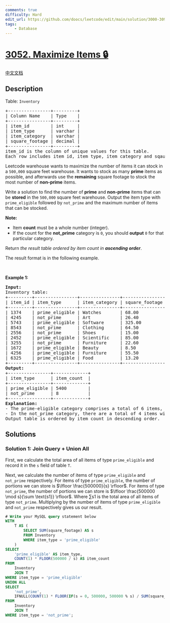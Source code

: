 ```yaml
---
comments: true
difficulty: Hard
edit_url: https://github.com/doocs/leetcode/edit/main/solution/3000-3099/3052.Maximize%20Items/README_EN.md
tags:
    - Database
---
```


<!-- problem:start -->

# [3052. Maximize Items 🔒](https://leetcode.com/problems/maximize-items)

[中文文档](/solution/3000-3099/3052.Maximize%20Items/README.md)

## Description

<!-- description:start -->

<p>Table: <font face="monospace"><code>Inventory</code></font></p>

<pre>
+----------------+---------+ 
| Column Name    | Type    | 
+----------------+---------+ 
| item_id        | int     | 
| item_type      | varchar |
| item_category  | varchar |
| square_footage | decimal |
+----------------+---------+
item_id is the column of unique values for this table.
Each row includes item id, item type, item category and sqaure footage.
</pre>

<p>Leetcode warehouse wants to maximize the number of items it can stock in a <code>500,000</code> square feet warehouse. It wants to stock as many <strong>prime</strong> items as possible, and afterwards use the <strong>remaining</strong> square footage to stock the most number of <strong>non-prime</strong> items.</p>

<p>Write a solution to find the number of <strong>prime</strong> and <strong>non-prime</strong> items that can be <strong>stored</strong> in the <code>500,000</code> square feet warehouse. Output the item type with <code>prime_eligible</code> followed by <code>not_prime</code> and the maximum number of items that can be stocked.</p>

<p><strong>Note:</strong></p>

<ul>
	<li>Item <strong>count</strong> must be a whole number (integer).</li>
	<li>If the count for the <strong>not_prime</strong> category is <code>0</code>, you should <strong>output</strong> <code>0</code> for that particular category.</li>
</ul>

<p>Return <em>the result table ordered by item count in <strong>ascending order</strong></em>.</p>

<p>The result format is in the following example.</p>

<p>&nbsp;</p>
<p><strong class="example">Example 1:</strong></p>

<pre>
<strong>Input:</strong> 
Inventory table:
+---------+----------------+---------------+----------------+
| item_id | item_type      | item_category | square_footage | 
+---------+----------------+---------------+----------------+
| 1374    | prime_eligible | Watches       | 68.00          | 
| 4245    | not_prime      | Art           | 26.40          | 
| 5743    | prime_eligible | Software      | 325.00         | 
| 8543    | not_prime      | Clothing      | 64.50          |  
| 2556    | not_prime      | Shoes         | 15.00          |
| 2452    | prime_eligible | Scientific    | 85.00          |
| 3255    | not_prime      | Furniture     | 22.60          | 
| 1672    | prime_eligible | Beauty        | 8.50           |  
| 4256    | prime_eligible | Furniture     | 55.50          |
| 6325    | prime_eligible | Food          | 13.20          | 
+---------+----------------+---------------+----------------+
<strong>Output:</strong> 
+----------------+-------------+
| item_type      | item_count  | 
+----------------+-------------+
| prime_eligible | 5400        | 
| not_prime      | 8           | 
+----------------+-------------+
<strong>Explanation:</strong> 
- The prime-eligible category comprises a total of 6 items, amounting to a combined square footage of 555.20 (68 + 325 + 85 + 8.50 + 55.50 + 13.20). It is possible to store 900 combinations of these 6 items, totaling 5400 items and occupying 499,680 square footage.
- In the not_prime category, there are a total of 4 items with a combined square footage of 128.50. After deducting the storage used by prime-eligible items (500,000 - 499,680 = 320), there is room for 2 combinations of non-prime items, accommodating a total of 8 non-prime items within the available 320 square footage.
Output table is ordered by item count in descending order.</pre>

<!-- description:end -->

## Solutions

<!-- solution:start -->

### Solution 1: Join Query + Union All

First, we calculate the total area of all items of type `prime_eligible` and record it in the `s` field of table `T`.

Next, we calculate the number of items of type `prime_eligible` and `not_prime` respectively. For items of type `prime_eligible`, the number of portions we can store is $\lfloor \frac{500000}{s} \rfloor$. For items of type `not_prime`, the number of portions we can store is $\lfloor \frac{500000 \mod s}{\sum \text{s1}} \rfloor$. Where $\sum \text{s1}$ is the total area of all items of type `not_prime`. Multiplying by the number of items of type `prime_eligible` and `not_prime` respectively gives us our result.

<!-- tabs:start -->

```sql
# Write your MySQL query statement below
WITH
    T AS (
        SELECT SUM(square_footage) AS s
        FROM Inventory
        WHERE item_type = 'prime_eligible'
    )
SELECT
    'prime_eligible' AS item_type,
    COUNT(1) * FLOOR(500000 / s) AS item_count
FROM
    Inventory
    JOIN T
WHERE item_type = 'prime_eligible'
UNION ALL
SELECT
    'not_prime',
    IFNULL(COUNT(1) * FLOOR(IF(s = 0, 500000, 500000 % s) / SUM(square_footage)), 0)
FROM
    Inventory
    JOIN T
WHERE item_type = 'not_prime';
```

<!-- tabs:end -->

<!-- solution:end -->

<!-- problem:end -->
